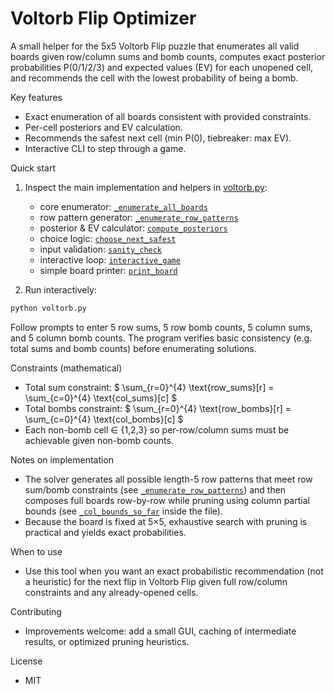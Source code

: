 # Voltorb Flip Optimizer

A small helper for the 5x5 Voltorb Flip puzzle that enumerates all valid boards given row/column sums and bomb counts, computes exact posterior probabilities P(0/1/2/3) and expected values (EV) for each unopened cell, and recommends the cell with the lowest probability of being a bomb.

Key features
- Exact enumeration of all boards consistent with provided constraints.
- Per-cell posteriors and EV calculation.
- Recommends the safest next cell (min P(0), tiebreaker: max EV).
- Interactive CLI to step through a game.

Quick start
1. Inspect the main implementation and helpers in [voltorb.py](voltorb.py):
   - core enumerator: [`_enumerate_all_boards`](voltorb.py)
   - row pattern generator: [`_enumerate_row_patterns`](voltorb.py)
   - posterior & EV calculator: [`compute_posteriors`](voltorb.py)
   - choice logic: [`choose_next_safest`](voltorb.py)
   - input validation: [`sanity_check`](voltorb.py)
   - interactive loop: [`interactive_game`](voltorb.py)
   - simple board printer: [`print_board`](voltorb.py)

2. Run interactively:
```sh
python voltorb.py
```
Follow prompts to enter 5 row sums, 5 row bomb counts, 5 column sums, and 5 column bomb counts. The program verifies basic consistency (e.g. total sums and bomb counts) before enumerating solutions.

Constraints (mathematical)
- Total sum constraint: 
$ \sum_{r=0}^{4} \text{row\_sums}[r] = \sum_{c=0}^{4} \text{col\_sums}[c] $
- Total bombs constraint: 
$ \sum_{r=0}^{4} \text{row\_bombs}[r] = \sum_{c=0}^{4} \text{col\_bombs}[c] $
- Each non-bomb cell ∈ {1,2,3} so per-row/column sums must be achievable given non-bomb counts.

Notes on implementation
- The solver generates all possible length-5 row patterns that meet row sum/bomb constraints (see [`_enumerate_row_patterns`](voltorb.py)) and then composes full boards row-by-row while pruning using column partial bounds (see [`_col_bounds_so_far`](voltorb.py) inside the file).
- Because the board is fixed at 5×5, exhaustive search with pruning is practical and yields exact probabilities.

When to use
- Use this tool when you want an exact probabilistic recommendation (not a heuristic) for the next flip in Voltorb Flip given full row/column constraints and any already-opened cells.

Contributing
- Improvements welcome: add a small GUI, caching of intermediate results, or optimized pruning heuristics.

License
- MIT 
